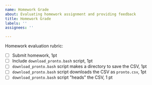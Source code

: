 ```yaml
---
name: Homework Grade
about: Evaluating homework assignment and providing feedback
title: Homework Grade
labels: ''
assignees: ''

---
```


Homework evaluation rubric: 

- [ ] Submit homework, 1pt
- [ ] Include `download_pronto.bash` script, 1pt
- [ ] `download_pronto.bash` script makes a directory to save the CSV, 1pt
- [ ] `download_pronto.bash` script downloads the CSV as `pronto.csv`, 1pt
- [ ] `download_pronto.bash` script "heads" the CSV, 1 pt

